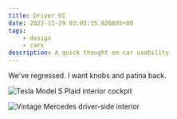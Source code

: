 ```yaml
---
title: Driver UI
date: 2022-11-29 03:05:15.826605+00
tags:
    - design
    - cars
description: A quick thought on car usability
---
```

We've regressed. I want knobs and patina back.

![Tesla Model S Plaid interior cockpit](https://guzchhprwtwnbpvtcnhj.supabase.co/storage/v1/object/public/web-images/2021-Tesla-Model-S-Plaid-Offsite-2.webp?t=2022-11-29T03%3A03%3A59.177Z)

![Vintage Mercedes driver-side interior](https://guzchhprwtwnbpvtcnhj.supabase.co/storage/v1/object/public/web-images/okan-simsek-mf-yellow-2.jpg?t=2022-11-29T03%3A04%3A18.844Z)